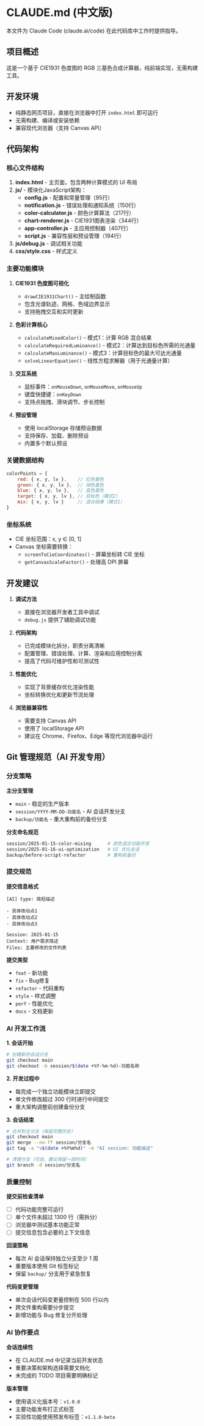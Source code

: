 # CLAUDE.md (中文版)

本文件为 Claude Code (claude.ai/code) 在此代码库中工作时提供指导。

## 项目概述

这是一个基于 CIE1931 色度图的 RGB 三基色合成计算器，纯前端实现，无需构建工具。

## 开发环境

- 纯静态网页项目，直接在浏览器中打开 `index.html` 即可运行
- 无需构建、编译或安装依赖
- 兼容现代浏览器（支持 Canvas API）

## 代码架构

### 核心文件结构

1. **index.html** - 主页面，包含两种计算模式的 UI 布局
2. **js/** - 模块化JavaScript架构：
   - **config.js** - 配置和常量管理（95行）
   - **notification.js** - 错误处理和通知系统（150行）
   - **color-calculator.js** - 颜色计算算法（217行）
   - **chart-renderer.js** - CIE1931图表渲染（344行）
   - **app-controller.js** - 主应用控制器（407行）
   - **script.js** - 兼容性层和预设管理（194行）
3. **js/debug.js** - 调试相关功能
4. **css/style.css** - 样式定义

### 主要功能模块

1. **CIE1931 色度图可视化**
   - `drawCIE1931Chart()` - 主绘制函数
   - 包含光谱轨迹、网格、色域边界显示
   - 支持拖拽交互和实时更新

2. **色彩计算核心**
   - `calculateMixedColor()` - 模式1：计算 RGB 混合结果
   - `calculateRequiredLuminance()` - 模式2：计算达到目标色所需的光通量
   - `calculateMaxLuminance()` - 模式3：计算目标色的最大可达光通量
   - `solveLinearEquation()` - 线性方程求解器（用于光通量计算）

3. **交互系统**
   - 鼠标事件：`onMouseDown`, `onMouseMove`, `onMouseUp`
   - 键盘快捷键：`onKeyDown`
   - 支持点拖拽、滑块调节、步长控制

4. **预设管理**
   - 使用 localStorage 存储预设数据
   - 支持保存、加载、删除预设
   - 内置多个默认预设

### 关键数据结构

```javascript
colorPoints = {
    red: { x, y, lv },    // 红色基色
    green: { x, y, lv },  // 绿色基色
    blue: { x, y, lv },   // 蓝色基色
    target: { x, y, lv }, // 目标色（模式2）
    mix: { x, y, lv }     // 混合结果（模式1）
}
```

### 坐标系统

- CIE 坐标范围：x, y ∈ [0, 1]
- Canvas 坐标需要转换：
  - `screenToCieCoordinates()` - 屏幕坐标转 CIE 坐标
  - `getCanvasScaleFactor()` - 处理高 DPI 屏幕

## 开发建议

1. **调试方法**
   - 直接在浏览器开发者工具中调试
   - `debug.js` 提供了辅助调试功能

2. **代码架构**
   - 已完成模块化拆分，职责分离清晰
   - 配置管理、错误处理、计算、渲染和应用控制分离
   - 提高了代码可维护性和可测试性

3. **性能优化**
   - 实现了背景缓存优化渲染性能
   - 坐标转换优化和更新节流处理

4. **浏览器兼容性**
   - 需要支持 Canvas API
   - 使用了 localStorage API
   - 建议在 Chrome、Firefox、Edge 等现代浏览器中运行

## Git 管理规范（AI 开发专用）

### 分支策略

**主分支管理**
- `main` - 稳定的生产版本
- `session/YYYY-MM-DD-功能名` - AI 会话开发分支
- `backup/功能名` - 重大重构前的备份分支

**分支命名规范**
```bash
session/2025-01-15-color-mixing      # 颜色混合功能开发
session/2025-01-16-ui-optimization   # UI 优化会话
backup/before-script-refactor        # 重构前备份
```

### 提交规范

**提交信息格式**
```
[AI] type: 简短描述

- 具体改动点1
- 具体改动点2
- 具体改动点3

Session: 2025-01-15
Context: 用户需求简述
Files: 主要修改的文件列表
```

**提交类型**
- `feat` - 新功能
- `fix` - Bug修复  
- `refactor` - 代码重构
- `style` - 样式调整
- `perf` - 性能优化
- `docs` - 文档更新

### AI 开发工作流

**1. 会话开始**
```bash
# 创建新的会话分支
git checkout main
git checkout -b session/$(date +%Y-%m-%d)-功能名称
```

**2. 开发过程中**
- 每完成一个独立功能模块立即提交
- 单文件修改超过 300 行时进行中间提交
- 重大架构调整前创建备份分支

**3. 会话结束**
```bash
# 合并到主分支（保留完整历史）
git checkout main
git merge --no-ff session/分支名
git tag -a "v$(date +%Y%m%d)" -m "AI session: 功能描述"

# 清理分支（可选，建议保留一段时间）
git branch -d session/分支名
```

### 质量控制

**提交前检查清单**
- [ ] 代码功能完整可运行
- [ ] 单个文件未超过 1300 行（需拆分）
- [ ] 浏览器中测试基本功能正常
- [ ] 提交信息包含必要的上下文信息

**回滚策略**
- 每次 AI 会话保持独立分支至少 1 周
- 重要版本使用 Git 标签标记
- 保留 `backup/` 分支用于紧急恢复

**代码变更管理**
- 单次会话代码变更量控制在 500 行以内
- 跨文件重构需要分步提交
- 新增功能与 Bug 修复分开处理

### AI 协作要点

**会话连续性**
- 在 CLAUDE.md 中记录当前开发状态
- 重要决策和架构选择需要文档化
- 未完成的 TODO 项目需要明确标记

**版本管理**
- 使用语义化版本号：`v1.0.0`
- 主要功能发布打正式标签
- 实验性功能使用预发布标签：`v1.1.0-beta`